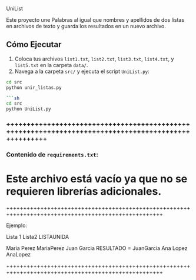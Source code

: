 UniList

Este proyecto une Palabras  al igual que nombres y apellidos de dos listas en archivos de texto y guarda los resultados en un nuevo archivo.


## Cómo Ejecutar 

1. Coloca tus archivos `list1.txt`, `list2.txt`, `list3.txt`, `list4.txt`, y `list5.txt` en la carpeta `data/`.
2. Navega a la carpeta `src/` y ejecuta el script `UniList.py`:

```sh
cd src
python unir_listas.py

```sh
cd src
python UniList.py
```
### ++++++++++++++++++++++++++++++++++++++++++++++++++++++++++++++++++++++++++++++++++++++++++++++++++++


### Contenido de `requirements.txt`:


# Este archivo está vacío ya que no se requieren librerías adicionales.

++++++++++++++++++++++++++++++++++++++++++++++++++++++++++++++++++++++++++++++++++++++++++++++++++++


Ejemplo:

Lista 1     Lista2                                LISTAUNIDA

Maria       Perez                                 MariaPerez
Juan        Garcia           RESULTADO =          JuanGarcia
Ana         Lopez                                 AnaLopez



++++++++++++++++++++++++++++++++++++++++++++++++++++++++++++++++++++++++++++++++++++++++++++++++++++
